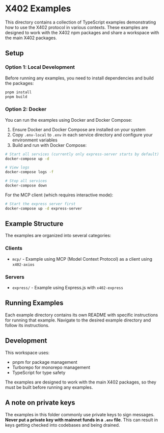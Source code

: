 # X402 Examples

This directory contains a collection of TypeScript examples demonstrating how to use the X402 protocol in various contexts. These examples are designed to work with the X402 npm packages and share a workspace with the main X402 packages.

## Setup

### Option 1: Local Development

Before running any examples, you need to install dependencies and build the packages:

```bash
pnpm install
pnpm build
```

### Option 2: Docker

You can run the examples using Docker and Docker Compose:

1. Ensure Docker and Docker Compose are installed on your system
2. Copy `.env-local` to `.env` in each service directory and configure your environment variables
3. Build and run with Docker Compose:

```bash
# Start all services (currently only express-server starts by default)
docker-compose up -d

# View logs
docker-compose logs -f

# Stop all services
docker-compose down
```

For the MCP client (which requires interactive mode):

```bash
# Start the express server first
docker-compose up -d express-server
```

## Example Structure

The examples are organized into several categories:

### Clients

- `mcp/` - Example using MCP (Model Context Protocol) as a client using `x402-axios`

### Servers

- `express/` - Example using Express.js with `x402-express`

## Running Examples

Each example directory contains its own README with specific instructions for running that example. Navigate to the desired example directory and follow its instructions.

## Development

This workspace uses:

- pnpm for package management
- Turborepo for monorepo management
- TypeScript for type safety

The examples are designed to work with the main X402 packages, so they must be built before running any examples.

## A note on private keys

The examples in this folder commonly use private keys to sign messages. **Never put a private key with mainnet funds in a `.env` file**. This can result in keys getting checked into codebases and being drained.
